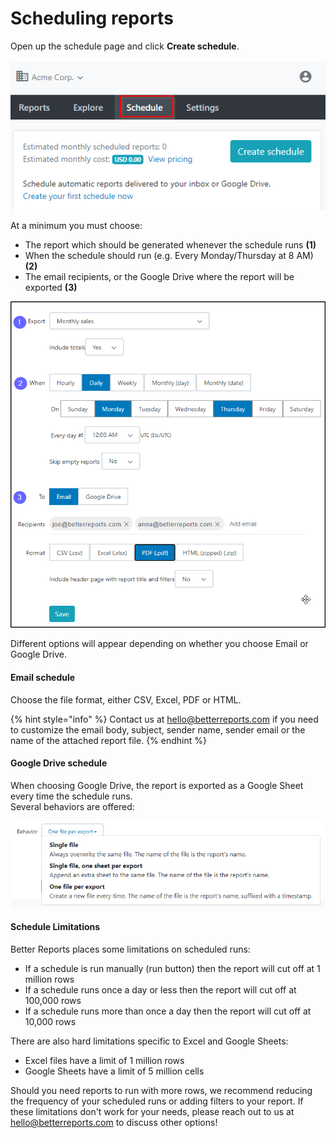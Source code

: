 # Scheduling reports

Open up the schedule page and click **Create schedule**.

![](../../.gitbook/assets/image%20%2837%29.png)

At a minimum you must choose:

* The report which should be generated whenever the schedule runs **\(1\)**
* When the schedule should run \(e.g. Every Monday/Thursday at 8 AM\) **\(2\)**
* The email recipients, or the Google Drive where the report will be exported **\(3\)**

![Schedule options](../../.gitbook/assets/image%20%286%29.png)

Different options will appear depending on whether you choose Email or Google Drive.

#### Email schedule

Choose the file format, either CSV, Excel, PDF or HTML.

{% hint style="info" %}
Contact us at [hello@betterreports.com](mailto:hello@betterreports.com) if you need to customize the email body, subject, sender name, sender email or the name of the attached report file.
{% endhint %}

#### Google Drive schedule

When choosing Google Drive, the report is exported as a Google Sheet every time the schedule runs.  
Several behaviors are offered:

![](../../.gitbook/assets/image%20%2847%29.png)

#### **Schedule Limitations**

Better Reports places some limitations on scheduled runs:

* If a schedule is run manually \(run button\) then the report will cut off at 1 million rows
* If a schedule runs once a day or less then the report will cut off at 100,000 rows
* If a schedule runs more than once a day then the report will cut off at 10,000 rows

There are also hard limitations specific to Excel and Google Sheets:

* Excel files have a limit of 1 million rows
* Google Sheets have a limit of 5 million cells

Should you need reports to run with more rows, we recommend reducing the frequency of your scheduled runs or adding filters to your report. If these limitations don't work for your needs, please reach out to us at [hello@betterreports.com](mailto:hello@betterreports.com) to discuss other options!

